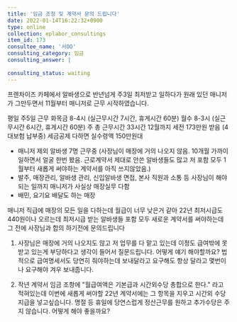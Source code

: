 ```yaml
---
title: '임금 조정 및 계약서 문의 드립니다'
date: 2022-01-14T16:22:32+0900
type: online
collection: eplabor_consultings
item_id: 173
consultee_name: '서OO'
consulting_category: 임금
consulting_answer: |
    
consulting_status: waiting
---
```


프렌차이즈 카페에서 알바생으로 반년넘게 주3일 최저받고 일하다가 원래 있던 매니저가 그만두면서 11월부터 매니저로 근무 시작하였습니다. 

평일 주5일 근무
화목금 8-4시 (실근무시간 7시간, 휴게시간 60분) 
월수 8-3시 (실근무시간 6시간, 휴게시간 60분)
주 총 근무시간 33시간
12월까지 세전 173만원 받음 (4대보험 납부중)
세금공제 다하면 실수령액 150만원대 

- 매니저 제외 알바생 7명 근무중 (사장님이 매장에 거의 나오지 않음. 10개월 가까이 일하면서 얼굴 한번 봤음. 근로계약서 제대로 안쓴 알바생들도 많고 저 포함 모두 1월부터 새롭게 써야하는 계약서를 아직 쓰지않았음.)
- 발주, 매장관리, 알바생 관리, 신입알바생 면접, 본사 직원과 소통 등 사장님이 해야되는 일까지 매니저가 사실상 매장실무 다함
- 배민, 요기요 배달도 하는 매장 

매니저 직급에 매장의 모든 일을 다하는데 월급이 너무 낮은거 같아 22년 최저시급도 440원이나 오르는데 최저시급 받는 알바생들 포함 모두 새로운 계약서를 써야하는데 그 전에 사장님과 합의 하기전에 문의드립니다 

1. 사장님은 매장에 거의 나오지도 않고 저 업무를 다 맡고 있는데 이정도 급여밖에 못받고 있는게 부당하다고 생각이 들어서 질문드립니다. 
어떻게 얘기 해야할까요?
법적으로 급여명세서도 당연히 줘야하는데 보내달라고 요구해도 항상 달라고 몇번이나 요구해야 겨우 보내줍니다. 

2. 작년 계약서 임금 조항에 &quot;월급여액은 기본급과 시간외수당 총합으로 한다.&quot; 라고 적혀있는데 이번에 새롭게 써야할 22년 계약서에는 그 항목을 지우고 시간외 수당 지급을 넣고싶습니다. 명절 등 휴일에 당연스럽게 정산근무를 원하고 추가수당은 주지 않습니다. 어떻게 해야 좋을까요?
